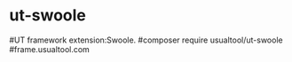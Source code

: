 # ut-swoole
#UT framework extension:Swoole.
#composer require usualtool/ut-swoole
#frame.usualtool.com
